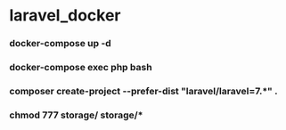 # laravel_docker
### docker-compose up -d 
### docker-compose exec php bash
### composer create-project --prefer-dist "laravel/laravel=7.*" .
### chmod 777 storage/ storage/*
